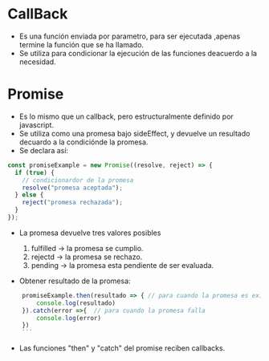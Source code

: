# CallBack

- Es una función enviada por parametro, para ser ejecutada ,apenas termine la función que se ha llamado.
- Se utiliza para condicionar la ejecución de las funciones deacuerdo a la necesidad.

# Promise

- Es lo mismo que un callback, pero estructuralmente definido por javascript.
- Se utiliza como una promesa bajo sideEffect, y devuelve un resultado decuardo a la condiciónde la promesa.
- Se declara así:

```javascript
const promiseExample = new Promise((resolve, reject) => {
  if (true) {
    // condicionardor de la promesa
    resolve("promesa aceptada");
  } else {
    reject("promesa rechazada");
  }
});
```

- La promesa devuelve tres valores posibles

  1. fulfilled -> la promesa se cumplio.
  2. rejectd -> la promesa se rechazo.
  3. pending -> la promesa esta pendiente de ser evaluada.

- Obtener resultado de la promesa:

````javascript
    promiseExample.then(resultado => { // para cuando la promesa es exitosa
        console.log(resultado)
    }).catch(error =>{  // para cuando la promesa falla
        console.log(error)
    })
    ```
````

- Las funciones "then" y "catch" del promise reciben callbacks.
